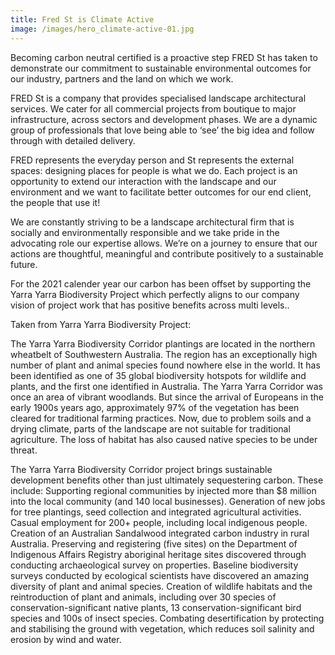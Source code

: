```yaml
---
title: Fred St is Climate Active
image: /images/hero_climate-active-01.jpg
---
```


Becoming carbon neutral certified is a proactive step FRED St has taken to demonstrate our commitment to sustainable environmental outcomes for our industry, partners and the land on which we work.

FRED St is a company that provides specialised landscape architectural services. We cater for all commercial projects from boutique to major infrastructure, across sectors and development phases. We are a dynamic group of professionals that love being able to ‘see’ the big idea and follow through with detailed delivery.

FRED represents the everyday person and St represents the external spaces: designing places for people is what we do. Each project is an opportunity to extend our interaction with the landscape and our environment and we want to facilitate better outcomes for our end client, the people that use it!

We are constantly striving to be a landscape architectural firm that is socially and environmentally responsible and we take pride in the advocating role our expertise allows. We’re on a journey to ensure that our actions are thoughtful, meaningful and contribute positively to a sustainable future.

For the 2021 calender year our carbon has been offset by supporting the Yarra Yarra Biodiversity Project which perfectly aligns to our company vision of project work that has positive benefits across multi levels..

Taken from Yarra Yarra Biodiversity Project:

The Yarra Yarra Biodiversity Corridor plantings are located in the northern wheatbelt of Southwestern Australia. The region has an exceptionally high number of plant and animal species found nowhere else in the world. It has been identified as one of 35 global biodiversity hotspots for wildlife and plants, and the first one identified in Australia.
The Yarra Yarra Corridor was once an area of vibrant woodlands. But since the arrival of Europeans in the early 1900s years ago, approximately 97% of the vegetation has been cleared for traditional farming practices. Now, due to problem soils and a drying climate, parts of the landscape are not suitable for traditional agriculture. The loss of habitat has also caused native species to be under threat.

The Yarra Yarra Biodiversity Corridor project brings sustainable development benefits other than just ultimately sequestering carbon. These include:
Supporting regional communities by injected more than $8 million into the local community (and 140 local businesses).
Generation of new jobs for tree plantings, seed collection and integrated agricultural activities.
Casual employment for 200+ people, including local indigenous people.
Creation of an Australian Sandalwood integrated carbon industry in rural Australia.
Preserving and registering (five sites) on the Department of Indigenous Affairs Registry aboriginal heritage sites discovered through conducting archaeological survey on properties.
Baseline biodiversity surveys conducted by ecological scientists have discovered an amazing diversity of plant and animal species.
Creation of wildlife habitats and the reintroduction of plant and animals, including over 30 species of conservation-significant native plants, 13 conservation-significant bird species and 100s of insect species.
Combating desertification by protecting and stabilising the ground with vegetation, which reduces soil salinity and erosion by wind and water.
